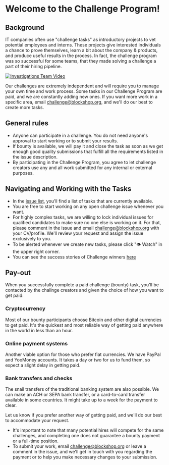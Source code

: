 # Welcome to the Challenge Program!

## Background

IT companies often use "challenge tasks" as introductory projects to vet potential employees and interns. These projects give interested individuals a chance to prove themselves, learn a bit about the company & products, and produce useful results in the process. In fact, the challenge program was so successful for some teams, that they made solving a challenge a part of their hiring pipeline.

[![Investigations Team Video](https://blockshopdc.com/static/assets/images/challenge.jpg)](https://link.hygge.work/MayaVick_Challenge)

Our challenges are extremely independent and will require you to manage your own time and work process. Some tasks in our Challenge Program are paid, and we are constantly adding new ones. If you want more work in a specific area, email challenge@blockshop.org, and we'll do our best to create more tasks.

## General rules
* Anyone can participate in a challenge. You do not need anyone's approval to start working or to submit your results.
* If bounty is available, we will pay it and close the task as soon as we get enough good quality submissions that fulfill all the requirements listed in the issue description.
* By participating in the Challenge Program, you agree to let challenge creators use any and all work submitted for any internal or external purposes.

## Navigating and Working with the Tasks

* In the [issue list](https://github.com/1712n/challenge/issues), you'll find a list of tasks that are currently available.
* You are free to start working on any open challenge issue whenever you want.
* For highly complex tasks, we are willing to lock individual issues for qualified candidates to make sure no one else is working on it. For that, please comment in the issue and email challenge@blockshop.org with your CV/profile. We'll review your request and assign the issue exclusively to you.
* To be alerted whenever we create new tasks, please click "👁 Watch" in the upper right corner.
* You can see the success stories of Challenge winners [here](https://www.instagram.com/explore/tags/challenge_successstory/)

## Pay-out

When you successfully complete a paid challenge (bounty) task, you'll be contacted by the challnge creators and given the choice of how you want to get paid:

### Cryptocurrency

Most of our bounty participants choose Bitcoin and other digital currencies to get paid. It's the quickest and most reliable way of getting paid anywhere in the world in less than an hour.

### Online payment systems

Another viable option for those who prefer fiat currencies. We have PayPal and YooMoney accounts. It takes a day or two for us to fund them, so expect a slight delay in getting paid.

### Bank transfers and checks

The snail transfers of the traditional banking system are also possible. We can make an ACH or SEPA bank transfer, or a card-to-card transfer available in some countries. It might take up to a week for the payment to clear.

Let us know if you prefer another way of getting paid, and we'll do our best to accommodate your request.

* It's important to note that many potential hires will compete for the same challenges, and completing one does not guarantee a bounty payment or a full-time position.
* To submit your work, email challenge@blockshop.org or leave a comment in the issue, and we'll get in touch with you regarding the payment or to help you make necessary changes to your submission.


